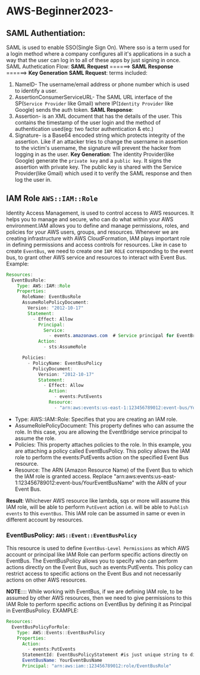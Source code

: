 # AWS-Beginner2023-

## SAML Authentiation:
SAML is used to enable SSO(Single Sign On). Where sso is a term used for a login method where a company configures all it's applications in a such a way that the user can log in to all of these apps by just signing in once.
SAML Authetication Flow:
**SAML Request** ======> **SAML Response** ======> **Key Generation**
**SAML Request**: terms included:
1. NameID- The username/email address or phone number which is used to identify a user.
2. AssertionConsumerServiceURL- The SAML URL interface of the SP(`Service Provider` like Gmail) where IP(`Identity Provider` like Google) sends the auth token.
**SAML Response**:
1. Assertion- is an XML document that has the details of the user. This contains the timestamp of the user login and the method of authentication used(eg: two factor authentication & etc.)
2. Signature- is a Base64 encoded string which  protects integrity of the assertion. Like if an attacker tries to change the username in assertion to the victim's username, the signature will prevent the hacker from logging in as the user.
**Key Generation**:
The identity Provider(like Google) generate the `private key` and a `public key`. It signs the assertion with private key. The public key is shared with the Service Provider(like Gmail) which used it to verify the SAML response and then log the user in.

## IAM Role `AWS::IAM::Role`
Identity Access Management, is used to control access to AWS resources. It helps you to manage and secure, who can do what within your AWS environment.IAM allows you to define and manage permissions, roles, and policies for your AWS users, groups, and resources.
Whenever we are creating infrastructure with AWS CloudFormation, IAM plays important role in defining permissions and access controls for resources.
Like in case to create `EventBus`, we need to create one `IAM ROLE` corresponding to the event bus, to grant other AWS service and resources to interact with Event Bus.
Example:
```java
Resources:
  EventBusRole:
    Type: AWS::IAM::Role
    Properties:
      RoleName: EventBusRole
      AssumeRolePolicyDocument:
        Version: "2012-10-17"
        Statement:
          - Effect: Allow
            Principal:
              Service:
                - events.amazonaws.com  # Service principal for EventBridge
            Action:
              - sts:AssumeRole

      Policies:
        - PolicyName: EventBusPolicy
          PolicyDocument:
            Version: "2012-10-17"
            Statement:
              - Effect: Allow
                Action:
                  - events:PutEvents
                Resource:
                  - "arn:aws:events:us-east-1:123456789012:event-bus/YourEventBusName"
```
- Type: AWS::IAM::Role: Specifies that you are creating an IAM role.
- AssumeRolePolicyDocument: This property defines who can assume the role. In this case, you are allowing the EventBridge service principal to assume the role.
- Policies: This property attaches policies to the role. In this example, you are attaching a policy called EventBusPolicy. This policy allows the IAM role to perform the events:PutEvents action on the specified Event Bus resource.
- Resource: The ARN (Amazon Resource Name) of the Event Bus to which the IAM role is granted access. Replace "arn:aws:events:us-east-1:123456789012:event-bus/YourEventBusName" with the ARN of your Event Bus.

**Result**: Whichever AWS resource like lambda, sqs or more will assume this IAM role, will be able to perform `PutEvent` action i.e. will be able to `Publish events` to this `eventBus`. This IAM role can be assumed in same or even in different account by resources.

### EventBusPolicy: `AWS::Event::EventBusPolicy`
This resource is used to define `EventBus-Level Permissions` as which AWS account or principal like IAM Role can perform specific actions directly on EventBus. The EventBusPolicy allows you to specify who can perform actions directly on the Event Bus, such as events:PutEvents. This policy can restrict access to specific actions on the Event Bus and not necessarily actions on other AWS resources.

**NOTE**:::: While working with EventBus, if we are defining IAM role, to be assumed by other AWS resources, then we need to give permissions to this IAM Role to perform specific actions on EventBus by defining it as Principal in EventBusPolicy.
EXAMPLE:
```java
Resources:
  EventBusPolicyForRole:
    Type: AWS::Events::EventBusPolicy
    Properties:
      Action:
        - events:PutEvents
      StatementId: EventBusPolicyStatement #is just unique string to differentiate statements in same policy.
      EventBusName: YourEventBusName
      Principal: "arn:aws:iam::123456789012:role/EventBusRole"
```
